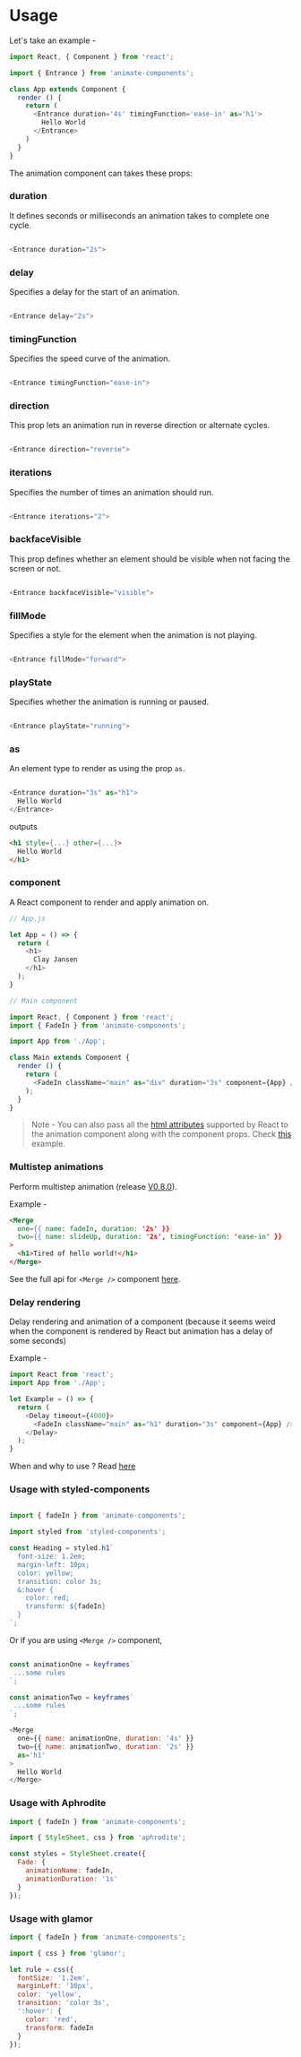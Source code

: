# Usage
Let's take an example -

```javascript
import React, { Component } from 'react';

import { Entrance } from 'animate-components';

class App extends Component {
  render () {
    return (
      <Entrance duration='4s' timingFunction='ease-in' as='h1'>
        Hello World
      </Entrance>
    )
  }
}

```

The animation component can takes these props:

### duration
It defines seconds or milliseconds an animation takes to complete one cycle.

```javascript

<Entrance duration="2s">

```
### delay
Specifies a delay for the start of an animation.

```javascript

<Entrance delay="2s">

```
### timingFunction
Specifies the speed curve of the animation.

```javascript

<Entrance timingFunction="ease-in">

```
### direction
This prop lets an animation run in reverse direction or alternate cycles.

```javascript

<Entrance direction="reverse">

```
### iterations
Specifies the number of times an animation should run.

```javascript

<Entrance iterations="2">

```
### backfaceVisible
This prop defines whether an element should be visible when not facing the screen or not.

```javascript

<Entrance backfaceVisible="visible">

```
### fillMode
Specifies a style for the element when the animation is not playing.

```javascript

<Entrance fillMode="forward">

```
### playState
Specifies whether the animation is running or paused.

```javascript

<Entrance playState="running">

```
### as
An element type to render as using the prop `as`.

```javascript

<Entrance duration="3s" as="h1">
  Hello World
</Entrance>
```

outputs

```html
<h1 style={...} other={...}>
  Hello World
</h1>
```

### component
A React component to render and apply animation on.

```javascript
// App.js

let App = () => {
  return (
    <h1>
      Clay Jansen
    </h1>
  );
}
```

```javascript
// Main component

import React, { Component } from 'react';
import { FadeIn } from 'animate-components';

import App from './App';

class Main extends Component {
  render () {
    return (
      <FadeIn className="main" as="div" duration="3s" component={App} />
    );
  }
}
```

> Note - You can also pass all the [html attributes](https://facebook.github.io/react/docs/dom-elements.html#all-supported-html-attributes) supported by React to the animation component along with the component props. Check [this](https://github.com/nitin42/animate-components/blob/master/examples/App.js) example.

### Multistep animations
Perform multistep animation (release [V0.8.0](https://github.com/nitin42/animate-components/releases/tag/0.8.0)).

Example -

```html
<Merge
  one={{ name: fadeIn, duration: '2s' }}
  two={{ name: slideUp, duration: '2s', timingFunction: 'ease-in' }}
>
  <h1>Tired of hello world!</h1>
</Merge>
```

See the full api for `<Merge />` component [here](https://github.com/nitin42/animate-components/blob/master/docs/api.md).

### Delay rendering
Delay rendering and animation of a component (because it seems weird when the component is rendered by React but animation has a delay of some seconds)

Example -

```javascript
import React from 'react';
import App from './App';

let Example = () => {
  return (
    <Delay timeout={4000}>
      <FadeIn className="main" as="h1" duration="3s" component={App} />
    </Delay>
  );
}
```

When and why to use ? Read [here](https://github.com/nitin42/animate-components/blob/master/examples/delay.js)

### Usage with styled-components
```javascript

import { fadeIn } from 'animate-components';

import styled from 'styled-components';

const Heading = styled.h1`
  font-size: 1.2em;
  margin-left: 10px;
  color: yellow;
  transition: color 3s;
  &:hover {
    color: red;
    transform: ${fadeIn}
  }
`;

```

Or if you are using `<Merge />` component,

```javascript

const animationOne = keyframes`
 ...some rules
`;

const animationTwo = keyframes`
 ...some rules
`;

<Merge
  one={{ name: animationOne, duration: '4s' }}
  two={{ name: animationTwo, duration: '2s' }}
  as='h1'
>
  Hello World
</Merge>

```

### Usage with Aphrodite
```javascript
import { fadeIn } from 'animate-components';

import { StyleSheet, css } from 'aphrodite';

const styles = StyleSheet.create({
  Fade: {
    animationName: fadeIn,
    animationDuration: '1s'
  }
});
```

### Usage with glamor
```javascript
import { fadeIn } from 'animate-components';

import { css } from 'glamor';

let rule = css({
  fontSize: '1.2em',
  marginLeft: '10px',
  color: 'yellow',
  transition: 'color 3s',
  ':hover': {
    color: 'red',
    transform: fadeIn
  }
});
```
